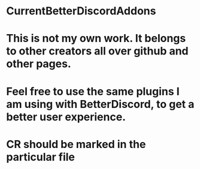 # CurrentBetterDiscordAddons
# This is not my own work. It belongs to other creators all over github and other pages.
# Feel free to use the same plugins I am using with BetterDiscord, to get a better user experience.
# CR should be marked in the particular file
